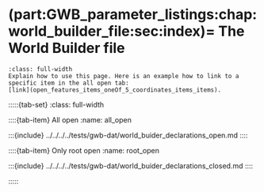 
(part:GWB_parameter_listings:chap:world_builder_file:sec:index)=
The World Builder file
======================


```{todo}
:class: full-width
Explain how to use this page. Here is an example how to link to a specific item in the all open tab:
[link](open_features_items_oneOf_5_coordinates_items_items).
```

:::::{tab-set}
:class: full-width

::::{tab-item} All open
:name: all_open

:::{include} ../../../../tests/gwb-dat/world_buider_declarations_open.md
::::

::::{tab-item} Only root open
:name: root_open

:::{include} ../../../../tests/gwb-dat/world_buider_declarations_closed.md
::::

:::::
